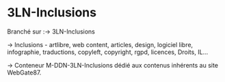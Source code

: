 # 3LN-Inclusions

Branché sur :→ 3LN-Inclusions

→ Inclusions - artlibre, web content, articles, design, logiciel libre, infographie, traductions, copyleft, copyright, rgpd, licences, Droits, IL...

→ Conteneur M-DDN-3LN-Inclusions dédié aux contenus inhérents au site WebGate87.
